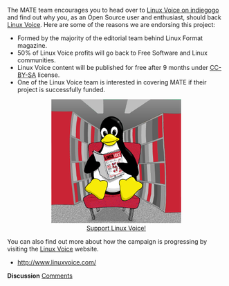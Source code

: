 <!-- 
.. link: http://www.linuxvoice.com/
.. description: The blog and podcast for a very different kind of Linux magazine
.. tags: Linux Voice
.. date: 2013/11/25 13:50:43
.. title: Support Linux Voice!
.. slug: 2013-11-25-support-linux-voice
.. author: Martin Wimpress
-->

The MATE team encourages you to head over to [Linux Voice on indiegogo](http://www.indiegogo.com/projects/linux-voice)
and find out why you, as an Open Source user and enthusiast, should back [Linux Voice](http://www.linuxvoice.com/).
Here are some of the reasons we are endorsing this project:

  * Formed by the majority of the editorial team behind Linux Format magazine.
  * 50% of Linux Voice profits will go back to Free Software and Linux communities.
  * Linux Voice content will be published for free after 9 months under [CC-BY-SA](http://creativecommons.org/licenses/by-sa/3.0/) license.
  * One of the Linux Voice team is interested in covering MATE if their project is successfully funded.

<div align="center"><a href="http://www.indiegogo.com/projects/linux-voice"><img src="/assets/img/blog/Linux012.png" alt="Linux Voice" title="Linux Voice" /><br />Support Linux Voice!</a></div>

You can also find out more about how the campaign is progressing by visiting the [Linux Voice](http://www.linuxvoice.com/) website.

  * <http://www.linuxvoice.com/>

<div class="alert alert-success">
<strong>Discussion</strong> <a href="http://forums.mate-desktop.org/viewtopic.php?f=20&t=2487" class="alert-link">Comments</a>
</div>
